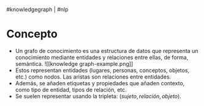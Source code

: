 #knowledgegraph | #nlp

# Concepto
- Un grafo de conocimiento es una estructura de datos que representa un conocimiento mediante entidades y relaciones entre ellas, de forma, semántica.
![[knowledge graph-example.png]]
- Estos representan entidades (lugares, personas, conceptos, objetos, etc.) como nodos. Las aristas son relaciones entre entidades.
- Además, se añaden etiquetas y propiedades que añaden contexto, como tipo de entidad, tipos de relación, etc.
- Se suelen representar usando la tripleta: $(sujeto,relación,objeto)$.